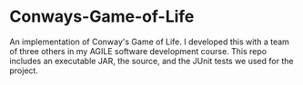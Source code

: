 # Conways-Game-of-Life
An implementation of Conway's Game of Life. I developed this with a team of three others in my AGILE software development course. This repo includes an executable JAR, the source, and the JUnit tests we used for the project.
